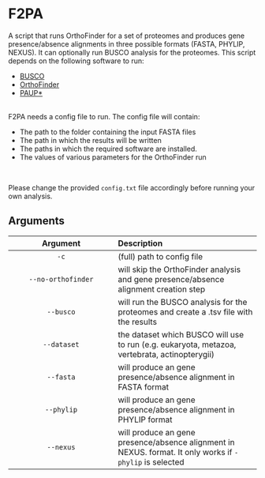 # F2PA
A script that runs OrthoFinder for a set of proteomes and produces gene presence/absence alignments in three possible formats (FASTA, PHYLIP, NEXUS). It can optionally run BUSCO analysis for the proteomes.
This script depends on the following software to run: 

- [BUSCO](http://gitlab.com/ezlab/busco) 
- [OrthoFinder](https://github.com/davidemms/OrthoFinder) 
- [PAUP*](https://paup.phylosolutions.com/get-paup/) 
<br>
F2PA needs a config file to run. The config file will contain: 

- The path to the folder containing the input FASTA files 
- The path in which the results will be written
- The paths in which the required software are installed.
- The values of various parameters for the OrthoFinder run
<br>

Please change the provided `config.txt` file accordingly before running your own analysis.


## Arguments
&nbsp;&nbsp;&nbsp;&nbsp;&nbsp;&nbsp;&nbsp;&nbsp;&nbsp;&nbsp;&nbsp;&nbsp;&nbsp;&nbsp;Argument&nbsp;&nbsp;&nbsp;&nbsp;&nbsp;&nbsp;&nbsp;&nbsp;&nbsp;&nbsp;&nbsp;&nbsp;&nbsp;&nbsp;|  Description             
:--------------------------------------------:|:-----------------------
`-c` | (full) path to config file
`--no-orthofinder` | will skip the OrthoFinder analysis and gene presence/absence alignment creation step
`--busco` | will run the BUSCO analysis for the proteomes and create a .tsv file with the results
`--dataset` | the dataset which BUSCO will use to run (e.g. eukaryota, metazoa, vertebrata, actinopterygii)
`--fasta` | will produce an gene presence/absence alignment in FASTA format
`--phylip` | will produce an gene presence/absence alignment in PHYLIP format
`--nexus` | will produce an gene presence/absence alignment in NEXUS. format. It only works if `-phylip` is selected
